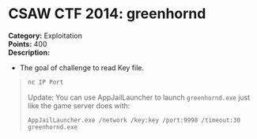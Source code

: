 # CSAW CTF 2014: greenhornd

**Category:** Exploitation\
**Points:** 400\
**Description:**
- The goal of challenge to read Key file.
> ```bash
> nc IP Port
> ```
>
> Update: You can use AppJailLauncher to launch `greenhornd.exe` just like the game server does with:
>
> ```
> AppJailLauncher.exe /network /key:key /port:9998 /timeout:30 greenhornd.exe
> ```
